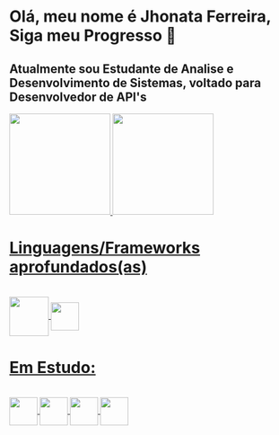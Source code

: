 # Olá, meu nome é Jhonata Ferreira, Siga meu Progresso  👋
## Atualmente sou Estudante de Analise e Desenvolvimento de Sistemas, voltado para Desenvolvedor de API's 
<div>
  
<a href="https://github.com/OpDevInit">
<img loading="lazy" height="180em" src="https://github-readme-stats.vercel.app/api/top-langs/?username=OpDevInit&layout=compact&langs_count=7&theme=dracula"/>
<img loading="lazy" height="180em" src="https://github-readme-stats.vercel.app/api?username=OpDevInit&show_icons=true&theme=dracula&include_all_commits=true&count_private=true"/>              
</div>

# Linguagens/Frameworks aprofundados(as)
<div style="display: inline_block"><br>
 <img align="center" img loading="lazy" src="https://cdn.jsdelivr.net/gh/devicons/devicon@latest/icons/java/java-original-wordmark.svg" width="70" height="70"/>
 <img align="center" img loading="lazy" src="https://cdn.jsdelivr.net/gh/devicons/devicon@latest/icons/spring/spring-original.svg" width="50" height="50"/>
</div>

# Em Estudo:
<div style="display: inline_block"><br>
 <img align="center" img loading="lazy" src="https://cdn.jsdelivr.net/gh/devicons/devicon@latest/icons/postgresql/postgresql-original.svg" width="50" height="50"/>
 <img align="center" img loading="lazy" src="https://cdn.jsdelivr.net/gh/devicons/devicon@latest/icons/html5/html5-original.svg" width="50" height="50"/>
 <img align="center" img loading="lazy" src="https://cdn.jsdelivr.net/gh/devicons/devicon@latest/icons/javascript/javascript-original.svg" width="50" height="50"/>
 <img align="center" img loading="lazy" src="https://cdn.jsdelivr.net/gh/devicons/devicon@latest/icons/css3/css3-original.svg" width="50" height="50"/>
</div>
